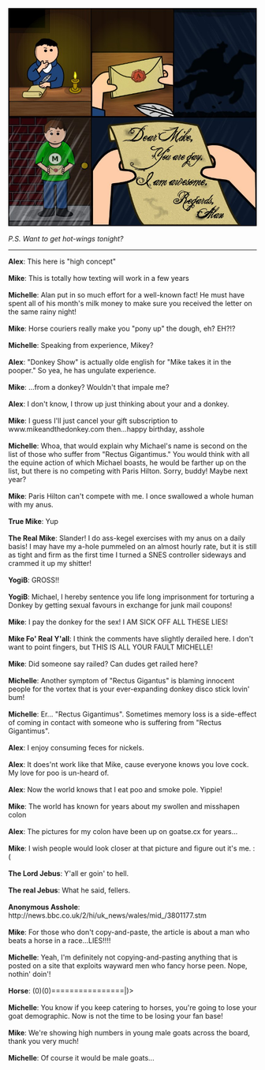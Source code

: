 <!--
.. title: Correspondence
.. slug: correspondence
.. date: 2010/04/05 00:00:00
.. tags: 
.. link: 
.. description: 
-->

<a href='correspondence.html' title='View comments'>
<img class='comic' src='../assets/comics/20100405.jpg' />
</a>

<em>P.S. Want to get hot-wings tonight?</em>

<!-- TEASER_END -->
<hr />

<div class='comments'>
<b>Alex</b>: This here is "high concept"<br /><br />
<b>Mike</b>: This is totally how texting will work in a few years<br /><br />
<b>Michelle</b>: Alan put in so much effort for a well-known fact! He must have spent all of his month's milk money to make sure you received the letter on the same rainy night!<br /><br />
<b>Mike</b>: Horse couriers really make you "pony up" the dough, eh?  EH?!?<br /><br />
<b>Michelle</b>: Speaking from experience, Mikey?<br /><br />
<b>Alex</b>: "Donkey Show" is actually olde english for "Mike takes it in the pooper." So yea, he has ungulate experience.<br /><br />
<b>Mike</b>: ...from a donkey?  Wouldn't that impale me?<br /><br />
<b>Alex</b>: I don't know, I throw up just thinking about your and a donkey.<br /><br />
<b>Mike</b>: I guess I'll just cancel your gift subscription to www.mikeandthedonkey.com then...happy birthday, asshole<br /><br />
<b>Michelle</b>: Whoa, that would explain why Michael's name is second on the list of those who suffer from "Rectus Gigantimus." You would think with all the equine action of which Michael boasts, he would be farther up on the list, but there is no competing with Paris Hilton. Sorry, buddy! Maybe next year?<br /><br />
<b>Mike</b>: Paris Hilton can't compete with me. I once swallowed a whole human with my anus. <br /><br />
<b>True Mike</b>: Yup<br /><br />
<b>The Real Mike</b>: Slander! I do ass-kegel exercises with my anus on a daily basis! I may have my a-hole pummeled on an almost hourly rate, but it is still as tight and firm as the first time I turned a SNES controller sideways and crammed it up my shitter!<br /><br />
<b>YogiB</b>: GROSS!!<br /><br />
<b>YogiB</b>: Michael, I hereby sentence you life long imprisonment for torturing a Donkey by getting sexual favours in exchange for junk mail coupons!<br /><br />
<b>Mike</b>: I pay the donkey for the sex! I AM SICK OFF ALL THESE LIES!<br /><br />
<b>Mike Fo' Real Y'all</b>: I think the comments have slightly derailed here.  I don't want to point fingers, but THIS IS ALL YOUR FAULT MICHELLE!<br /><br />
<b>Mike</b>: Did someone say railed? Can dudes get railed here?<br /><br />
<b>Michelle</b>: Another symptom of "Rectus Gigantus" is blaming innocent people for the vortex that is your ever-expanding donkey disco stick lovin' bum! <br /><br />
<b>Michelle</b>: Er... "Rectus Gigantimus". Sometimes memory loss is a side-effect of coming in contact with someone who is suffering from "Rectus Gigantimus".<br /><br />
<b>Alex</b>: I enjoy consuming feces for nickels.<br /><br />
<b>Alex</b>: It does'nt work like that Mike, cause everyone knows you love cock. My love for poo is un-heard of. <br /><br />
<b>Alex</b>: Now the world knows that I eat poo and smoke pole.  Yippie!<br /><br />
<b>Mike</b>: The world has known for years about my swollen and misshapen colon<br /><br />
<b>Alex</b>: The pictures for my colon have been up on goatse.cx for years...<br /><br />
<b>Mike</b>: I wish people would look closer at that picture and figure out it's me. :( <br /><br />
<b>The Lord Jebus</b>: Y'all er goin' to hell.<br /><br />
<b>The real Jebus</b>: What he said, fellers. <br /><br />
<b>Anonymous Asshole</b>: http://news.bbc.co.uk/2/hi/uk_news/wales/mid_/3801177.stm<br /><br />
<b>Mike</b>: For those who don't copy-and-paste, the article is about a man who beats a horse in a race...LIES!!!!<br /><br />
<b>Michelle</b>: Yeah, I'm definitely not copying-and-pasting anything that is posted on a site that exploits wayward men who fancy horse peen. Nope, nothin' doin'!<br /><br />
<b>Horse</b>: (0)(0)================|)&gt;<br /><br />
<b>Michelle</b>: You know if you keep catering to horses, you're going to lose your goat demographic. Now is not the time to be losing your fan base!<br /><br />
<b>Mike</b>: We're showing high numbers in young male goats across the board, thank you very much!<br /><br />
<b>Michelle</b>: Of course it would be male goats...<br /><br />
</div>

